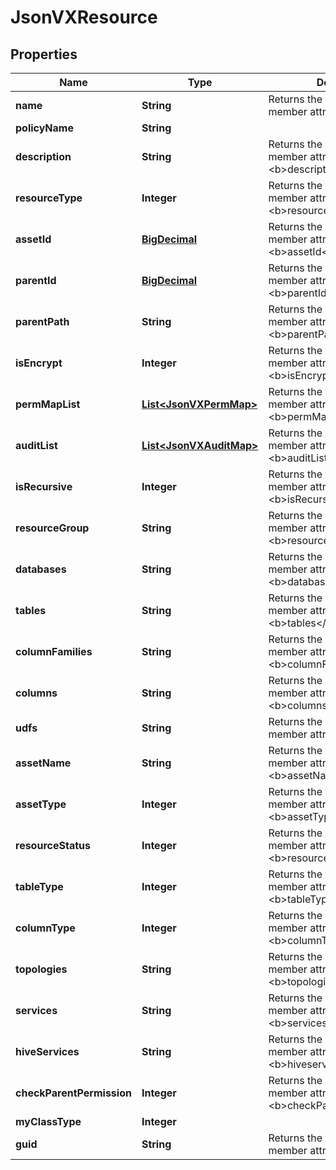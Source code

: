 
# JsonVXResource

## Properties
Name | Type | Description | Notes
------------ | ------------- | ------------- | -------------
**name** | **String** | Returns the value for the member attribute &lt;b&gt;name&lt;/b&gt; |  [optional]
**policyName** | **String** |  |  [optional]
**description** | **String** | Returns the value for the member attribute &lt;b&gt;description&lt;/b&gt; |  [optional]
**resourceType** | **Integer** | Returns the value for the member attribute &lt;b&gt;resourceType&lt;/b&gt; |  [optional]
**assetId** | [**BigDecimal**](BigDecimal.md) | Returns the value for the member attribute &lt;b&gt;assetId&lt;/b&gt; |  [optional]
**parentId** | [**BigDecimal**](BigDecimal.md) | Returns the value for the member attribute &lt;b&gt;parentId&lt;/b&gt; |  [optional]
**parentPath** | **String** | Returns the value for the member attribute &lt;b&gt;parentPath&lt;/b&gt; |  [optional]
**isEncrypt** | **Integer** | Returns the value for the member attribute &lt;b&gt;isEncrypt&lt;/b&gt; |  [optional]
**permMapList** | [**List&lt;JsonVXPermMap&gt;**](JsonVXPermMap.md) | Returns the value for the member attribute &lt;b&gt;permMapList&lt;/b&gt; |  [optional]
**auditList** | [**List&lt;JsonVXAuditMap&gt;**](JsonVXAuditMap.md) | Returns the value for the member attribute &lt;b&gt;auditList&lt;/b&gt; |  [optional]
**isRecursive** | **Integer** | Returns the value for the member attribute &lt;b&gt;isRecursive&lt;/b&gt; |  [optional]
**resourceGroup** | **String** | Returns the value for the member attribute &lt;b&gt;resourceGroup&lt;/b&gt; |  [optional]
**databases** | **String** | Returns the value for the member attribute &lt;b&gt;databases&lt;/b&gt; |  [optional]
**tables** | **String** | Returns the value for the member attribute &lt;b&gt;tables&lt;/b&gt; |  [optional]
**columnFamilies** | **String** | Returns the value for the member attribute &lt;b&gt;columnFamilies&lt;/b&gt; |  [optional]
**columns** | **String** | Returns the value for the member attribute &lt;b&gt;columns&lt;/b&gt; |  [optional]
**udfs** | **String** | Returns the value for the member attribute &lt;b&gt;udfs&lt;/b&gt; |  [optional]
**assetName** | **String** | Returns the value for the member attribute &lt;b&gt;assetName&lt;/b&gt; |  [optional]
**assetType** | **Integer** | Returns the value for the member attribute &lt;b&gt;assetType&lt;/b&gt; |  [optional]
**resourceStatus** | **Integer** | Returns the value for the member attribute &lt;b&gt;resourceStatus&lt;/b&gt; |  [optional]
**tableType** | **Integer** | Returns the value for the member attribute &lt;b&gt;tableType&lt;/b&gt; |  [optional]
**columnType** | **Integer** | Returns the value for the member attribute &lt;b&gt;columnType&lt;/b&gt; |  [optional]
**topologies** | **String** | Returns the value for the member attribute &lt;b&gt;topologies&lt;/b&gt; |  [optional]
**services** | **String** | Returns the value for the member attribute &lt;b&gt;services&lt;/b&gt; |  [optional]
**hiveServices** | **String** | Returns the value for the member attribute &lt;b&gt;hiveservices&lt;/b&gt; |  [optional]
**checkParentPermission** | **Integer** | Returns the value for the member attribute &lt;b&gt;checkParentPermission&lt;/b&gt; |  [optional]
**myClassType** | **Integer** |  |  [optional]
**guid** | **String** | Returns the value for the member attribute &lt;b&gt;guid&lt;/b&gt; |  [optional]



